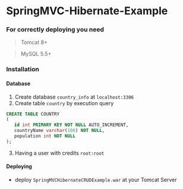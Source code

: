 # SpringMVC-Hibernate-Example

### For correctly deploying you need
> Tomcat 8+

> MySQL 5.5+

### Installation
#### Database
1. Create database `country_info` at `localhost:3306`
2. Create table `country` by execution query
```SQL
CREATE TABLE COUNTRY 
(
   id int PRIMARY KEY NOT NULL AUTO_INCREMENT,
   countryName varchar(100) NOT NULL,
   population int NOT NULL
);
```
3. Having a user with credits `root:root`

#### Deploying
- deploy `SpringMVCHibernateCRUDExample.war` at your Tomcat Server
